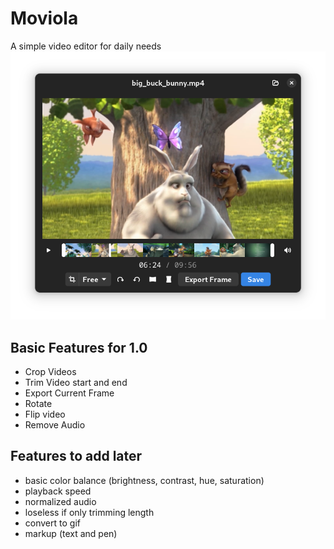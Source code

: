 # Moviola

A simple video editor for daily needs
![image showing video editor ui](data/screenshots/basic_ui.png)

## Basic Features for 1.0

- Crop Videos
- Trim Video start and end
- Export Current Frame
- Rotate
- Flip video
- Remove Audio

## Features to add later

- basic color balance (brightness, contrast, hue, saturation)
- playback speed
- normalized audio
- loseless if only trimming length
- convert to gif
- markup (text and pen)